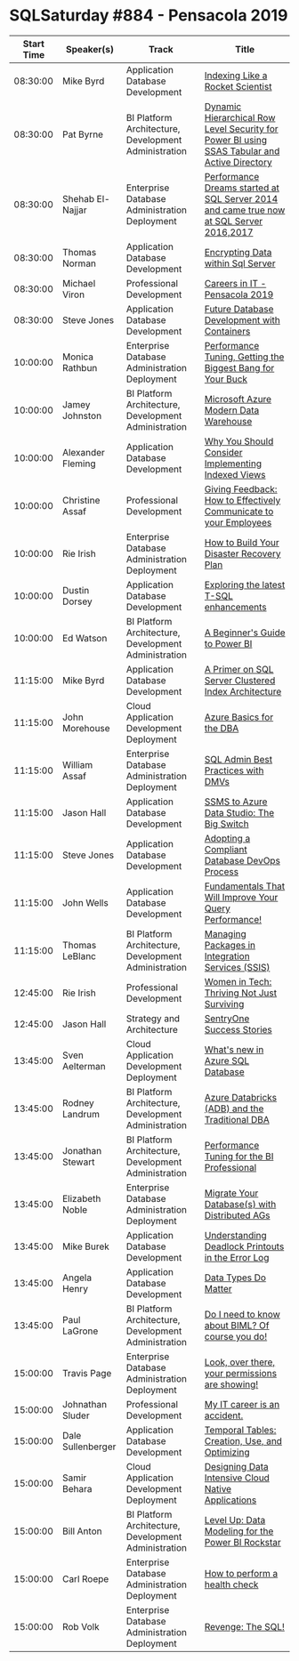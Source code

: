 # SQLSaturday #884 - Pensacola 2019
Start Time|Speaker(s)|Track|Title
---|---|---|---
08:30:00|Mike Byrd|Application  Database Development|[Indexing Like a Rocket Scientist](91226.md)
08:30:00|Pat Byrne|BI Platform Architecture, Development  Administration|[Dynamic Hierarchical Row Level Security for Power BI using SSAS Tabular and Active Directory](91369.md)
08:30:00|Shehab El-Najjar|Enterprise Database Administration  Deployment|[Performance Dreams started at SQL Server 2014 and came true now at SQL Server 2016,2017](91471.md)
08:30:00|Thomas Norman|Application  Database Development|[Encrypting Data within Sql Server](91896.md)
08:30:00|Michael Viron|Professional Development|[Careers in IT - Pensacola 2019](93010.md)
08:30:00|Steve Jones|Application  Database Development|[Future Database Development with Containers](93575.md)
10:00:00|Monica Rathbun|Enterprise Database Administration  Deployment|[Performance Tuning, Getting the Biggest Bang for Your Buck](90910.md)
10:00:00|Jamey Johnston|BI Platform Architecture, Development  Administration|[Microsoft Azure Modern Data Warehouse](91237.md)
10:00:00|Alexander Fleming|Application  Database Development|[Why You Should Consider Implementing Indexed Views](91799.md)
10:00:00|Christine Assaf|Professional Development|[Giving Feedback: How to Effectively Communicate to your Employees](92996.md)
10:00:00|Rie Irish|Enterprise Database Administration  Deployment|[How to Build Your Disaster Recovery Plan](93340.md)
10:00:00|Dustin Dorsey|Application  Database Development|[Exploring the latest T-SQL enhancements](93631.md)
10:00:00|Ed Watson|BI Platform Architecture, Development  Administration|[A Beginner's Guide to Power BI](93817.md)
11:15:00|Mike Byrd|Application  Database Development|[A Primer on SQL Server Clustered Index Architecture](91223.md)
11:15:00|John Morehouse|Cloud Application Development  Deployment|[Azure Basics for the DBA](92023.md)
11:15:00|William Assaf|Enterprise Database Administration  Deployment|[SQL Admin Best Practices with DMVs](93003.md)
11:15:00|Jason Hall|Application  Database Development|[SSMS to Azure Data Studio: The Big Switch](93379.md)
11:15:00|Steve Jones|Application  Database Development|[Adopting a Compliant Database DevOps Process](93574.md)
11:15:00|John Wells|Application  Database Development|[Fundamentals That Will Improve Your Query Performance!](93583.md)
11:15:00|Thomas LeBlanc|BI Platform Architecture, Development  Administration|[Managing Packages in Integration Services (SSIS)](93711.md)
12:45:00|Rie Irish|Professional Development|[Women in Tech: Thriving Not Just Surviving](93342.md)
12:45:00|Jason Hall|Strategy and Architecture|[SentryOne Success Stories](95201.md)
13:45:00|Sven Aelterman|Cloud Application Development  Deployment|[What's new in Azure SQL Database](90836.md)
13:45:00|Rodney Landrum|BI Platform Architecture, Development  Administration|[Azure Databricks (ADB) and the Traditional DBA](92892.md)
13:45:00|Jonathan Stewart|BI Platform Architecture, Development  Administration|[Performance Tuning for the BI Professional](92917.md)
13:45:00|Elizabeth Noble|Enterprise Database Administration  Deployment|[Migrate Your Database(s) with Distributed AGs](93035.md)
13:45:00|Mike Burek|Application  Database Development|[Understanding Deadlock Printouts in the Error Log](93078.md)
13:45:00|Angela Henry|Application  Database Development|[Data Types Do Matter](93437.md)
13:45:00|Paul LaGrone|BI Platform Architecture, Development  Administration|[Do I need to know about BIML? Of course you do!](93493.md)
15:00:00|Travis Page|Enterprise Database Administration  Deployment|[Look, over there, your permissions are showing!](90793.md)
15:00:00|Johnathan Sluder|Professional Development|[My IT career is an accident.](90814.md)
15:00:00|Dale Sullenberger|Application  Database Development|[Temporal Tables:  Creation, Use, and Optimizing](91188.md)
15:00:00|Samir Behara|Cloud Application Development  Deployment|[Designing Data Intensive Cloud Native Applications](91537.md)
15:00:00|Bill Anton|BI Platform Architecture, Development  Administration|[Level Up: Data Modeling for the Power BI Rockstar](92009.md)
15:00:00|Carl Roepe|Enterprise Database Administration  Deployment|[How to perform a health check](92702.md)
15:00:00|Rob Volk|Enterprise Database Administration  Deployment|[Revenge: The SQL!](93535.md)
